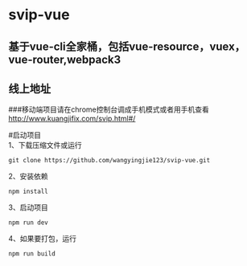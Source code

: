  svip-vue
 ===
 基于vue-cli全家桶，包括vue-resource，vuex，vue-router,webpack3
 ---
 线上地址
 ---
 ###移动端项目请在chrome控制台调成手机模式或者用手机查看<br>
 http://www.kuangjifix.com/svip.html#/<br>
 
#启动项目<br>
1、下载压缩文件或运行
```
git clone https://github.com/wangyingjie123/svip-vue.git
```
2、安装依赖
```
npm install
```
3、启动项目
```
npm run dev
 ```
4、如果要打包，运行
```
npm run build
```
